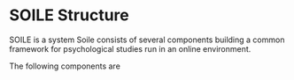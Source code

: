 # SOILE Structure

SOILE is a system
Soile consists of several components building a common framework for psychological studies run in an online environment.

The following components are
